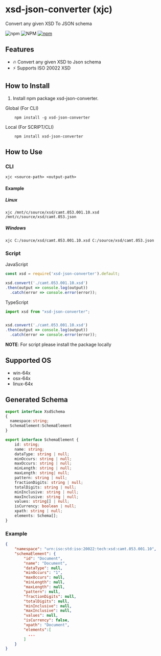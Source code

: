 
# xsd-json-converter (xjc)
Convert any given XSD To JSON schema

![npm](https://img.shields.io/npm/v/xsd-json-converter)
![NPM](https://img.shields.io/npm/l/xsd-json-converter)
[![npm](https://img.shields.io/npm/dm/xsd-json-converter)](https://npmjs.org/package/xsd-json-converter)


## Features

- 🔥 Convert any given XSD to Json schema
- ⚡️ Supports ISO 20022 XSD

## How to Install

1. Install npm package xsd-json-converter.

Global (For CLI)
```console
    npm install -g xsd-json-converter
```

Local (For SCRIPT/CLI)
```console
    npm install xsd-json-converter
```

## How to Use

### CLI
```console
xjc <source-path> <output-path>
```

#### Example
##### Linux

```console
xjc /mnt/c/source/xsd/camt.053.001.10.xsd /mnt/c/source/xsd/camt.053.json 
```

##### Windows
```console
xjc C:/source/xsd/camt.053.001.10.xsd C:/source/xsd/camt.053.json 
```
### Script
JavaScript
```js
const xsd = require('xsd-json-converter').default;

xsd.convert('./camt.053.001.10.xsd')
.then(output => console.log(output))
  .catch(error => console.error(error));
```

TypeScript
```ts
import xsd from "xsd-json-converter";


xsd.convert('./camt.053.001.10.xsd')
.then(output => console.log(output))
  .catch(error => console.error(error));
```
**NOTE**: For script please install the package locally

## Supported OS

- win-64x
- osx-64x
- linux-64x

## Generated Schema
```ts
export interface XsdSchema
{
  namespace:string;
  SchemaElement:SchemaElement
}

export interface SchemaElement {
    id: string;
    name: string;
    dataType: string | null;
    minOccurs: string | null;
    maxOccurs: string | null;
    minLength: string | null;
    maxLength: string| null;
    pattern: string | null;
    fractionDigits: string | null;
    totalDigits: string | null;
    minInclusive: string | null;
    maxInclusive: string | null;
    values: string[] | null;
    isCurrency: boolean | null;
    xpath: string | null;
    elements: Schema[];
}
```
### Example
```json
{
    "namespace": "urn:iso:std:iso:20022:tech:xsd:camt.053.001.10",
    "schemaElement": {
        "id": "Document",
        "name": "Document",
        "dataType": null,
        "minOccurs": "1",
        "maxOccurs": null,
        "minLength": null,
        "maxLength": null,
        "pattern": null,
        "fractionDigits": null,
        "totalDigits": null,
        "minInclusive": null,
        "maxInclusive": null,
        "values": null,
        "isCurrency": false,
        "xpath": "Document",
        "elements":[
          ...
        ]
    }
}
```
